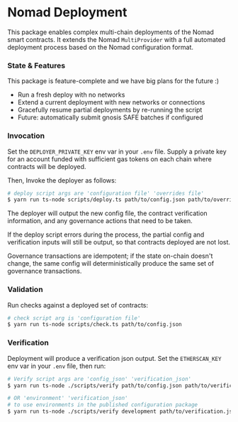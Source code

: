 # Nomad Deployment

This package enables complex multi-chain deployments of the Nomad smart
contracts. It extends the Nomad `MultiProvider` with a full automated deployment
process based on the Nomad configuration format.

### State & Features

This package is feature-complete and we have big plans for the future :)

- Run a fresh deploy with no networks
- Extend a current deployment with new networks or connections
- Gracefully resume partial deployments by re-running the script
- Future: automatically submit gnosis SAFE batches if configured

### Invocation

Set the `DEPLOYER_PRIVATE_KEY` env var in your `.env` file.
Supply a private key for an account funded with 
sufficient gas tokens on each chain where contracts will be deployed.

Then, Invoke the deployer as follows:

```sh
# deploy script args are 'configuration file' 'overrides file'
$ yarn run ts-node scripts/deploy.ts path/to/config.json path/to/overrides.json
```

The deployer will output the new config file, the contract verification
information, and any governance actions that need to be taken.

If the deploy script errors during the process, the partial config 
and verification inputs will still be output, so that contracts deployed
are not lost. 

Governance transactions are idempotent;
if the state on-chain doesn't change,
the same config will deterministically produce 
the same set of governance transactions.

### Validation

Run checks against a deployed set of contracts:

```sh
# check script arg is 'configuration file'
$ yarn run ts-node scripts/check.ts path/to/config.json
```

### Verification

Deployment will produce a verification json output. Set the `ETHERSCAN_KEY` env
var in your `.env` file, then run:

```sh
# Verify script args are 'config_json' 'verification_json'
$ yarn run ts-node ./scripts/verify path/to/config.json path/to/verification.json

# OR 'environment' 'verification_json'
# to use environments in the published configuration package
$ yarn run ts-node ./scripts/verify development path/to/verification.json
```
